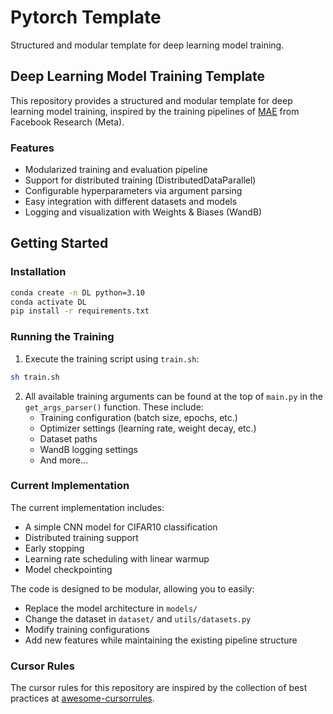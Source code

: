 # Pytorch Template

Structured and modular template for deep learning model training.

## Deep Learning Model Training Template

This repository provides a structured and modular template for deep learning model training, inspired by the training pipelines of [MAE](https://github.com/facebookresearch/mae) from Facebook Research (Meta).

### Features
- Modularized training and evaluation pipeline
- Support for distributed training (DistributedDataParallel)
- Configurable hyperparameters via argument parsing
- Easy integration with different datasets and models
- Logging and visualization with Weights & Biases (WandB)

## Getting Started

### Installation
```bash
conda create -n DL python=3.10
conda activate DL
pip install -r requirements.txt
```

### Running the Training
1. Execute the training script using `train.sh`:
```bash
sh train.sh
```

2. All available training arguments can be found at the top of `main.py` in the `get_args_parser()` function. These include:
   - Training configuration (batch size, epochs, etc.)
   - Optimizer settings (learning rate, weight decay, etc.)
   - Dataset paths
   - WandB logging settings
   - And more...

### Current Implementation
The current implementation includes:
- A simple CNN model for CIFAR10 classification
- Distributed training support
- Early stopping
- Learning rate scheduling with linear warmup
- Model checkpointing

The code is designed to be modular, allowing you to easily:
- Replace the model architecture in `models/`
- Change the dataset in `dataset/` and `utils/datasets.py`
- Modify training configurations
- Add new features while maintaining the existing pipeline structure

### Cursor Rules 

The cursor rules for this repository are inspired by the collection of best practices at [awesome-cursorrules](https://github.com/PatrickJS/awesome-cursorrules).
